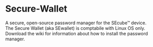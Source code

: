 # Secure-Wallet
A secure, open-source password manager for the SEcube™ device.<br />
The Secure Wallet (aka SEwallet) is comptabile with Linux OS only.<br />
Download the wiki for information about how to install the password manager.<br /><br />
